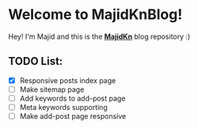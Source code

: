 Welcome to MajidKnBlog!
===================


Hey! I'm Majid and this is the [**MajidKn**](http://majidkn.com) blog repository :)

TODO List:
---
- [x] Responsive posts index page
- [ ] Make sitemap page
- [ ] Add keywords to add-post page
- [ ] Meta keywords supporting
- [ ] Make add-post page responsive 
